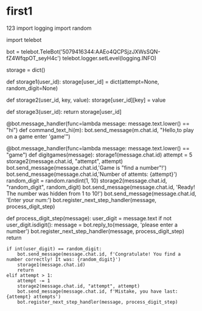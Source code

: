 # first1
123
import logging
import random

import telebot

bot = telebot.TeleBot('5079416344:AAEo4QCPSjzJXWsSQN-fZ4WfqpOT_seyH4c')
telebot.logger.setLevel(logging.INFO)

storage = dict()


def storage1(user_id):
    storage[user_id] = dict(attempt=None, random_digit=None)


def storage2(user_id, key, value):
    storage[user_id][key] = value


def storage3(user_id):
    return storage[user_id]


@bot.message_handler(func=lambda message: message.text.lower() == "hi")
def command_text_hi(m):
    bot.send_message(m.chat.id, "Hello,to play on a game enter 'game'")


@bot.message_handler(func=lambda message: message.text.lower() == "game")
def digitgames(message):
    storage1(message.chat.id)
    attempt = 5
    storage2(message.chat.id, "attempt", attempt)
    bot.send_message(message.chat.id,'Game is "find a number"!')
    bot.send_message(message.chat.id,'Number of attemts: {attempt}')
    random_digit = random.randint(1, 10)
    storage2(message.chat.id, "random_digit", random_digit)
    bot.send_message(message.chat.id, 'Ready! The number was hidden from 1 to 10!')
    bot.send_message(message.chat.id, 'Enter your num:')
    bot.register_next_step_handler(message, process_digit_step)


def process_digit_step(message):
    user_digit = message.text
    if not user_digit.isdigit():
        message = bot.reply_to(message, 'please enter a number')
        bot.register_next_step_handler(message, process_digit_step)
        return

    if int(user_digit) == random_digit:
        bot.send_message(message.chat.id, f'Congratulate! You find a number correctly! It was: {random_digit}')
        storage1(message.chat.id)
        return
    elif attempt > 1:
        attempt -= 1
        storage2(message.chat.id, "attempt", attempt)
        bot.send_message(message.chat.id, f'Mistake, you have last: {attempt} attempts')
        bot.register_next_step_handler(message, process_digit_step)

